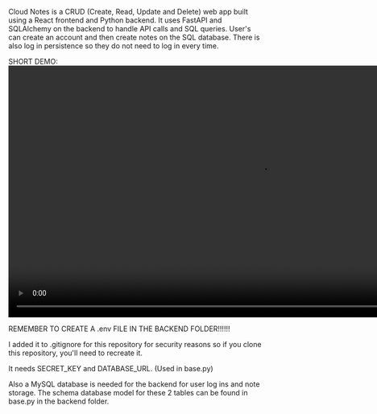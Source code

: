 Cloud Notes is a CRUD (Create, Read, Update and Delete) web app built using a React frontend and Python backend. It uses FastAPI and SQLAlchemy on the backend to handle API calls and SQL queries. User's can create an account and then create notes on the SQL database. There is also log in persistence so they do not need to log in every time.

SHORT DEMO:
<video src="https://github.com/user-attachments/assets/20504ed7-e49f-4622-ace9-8076bc528d43" controls width="1000"></video>

REMEMBER TO CREATE A .env FILE IN THE BACKEND FOLDER!!!!!!

I added it to .gitignore for this repository for security reasons so if you clone this repository, you'll need to recreate it.

It needs SECRET_KEY and DATABASE_URL. (Used in base.py)

Also a MySQL database is needed for the backend for user log ins and note storage.
The schema database model for these 2 tables can be found in base.py in the backend folder.
